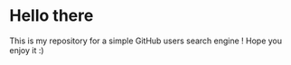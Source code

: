 # Hello there

This is my repository for a simple GitHub users search engine !
Hope you enjoy it :)
